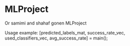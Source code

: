 # MLProject
Or samimi and shahaf gonen MLProject

Usage example:
[predicted_labels_mat, success_rate_vec, used_classifiers_vec, avg_success_rate] = main();